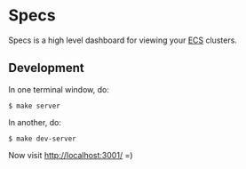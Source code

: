 
# Specs

  Specs is a high level dashboard for viewing your [ECS][ecs] clusters.

## Development

In one terminal window, do:

```
$ make server
```

In another, do:

```
$ make dev-server
```

Now visit [http://localhost:3001/](http://localhost:3001/) =)

[ecs]: https://aws.amazon.com/ecs/
